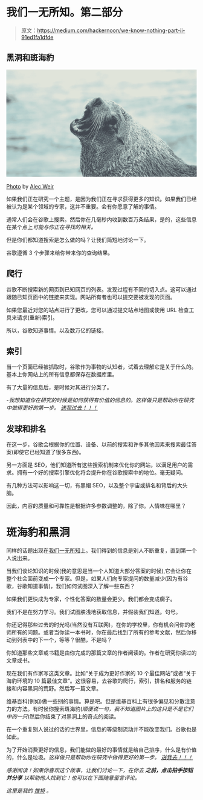 # 我们一无所知。第二部分

> 原文：<https://medium.com/hackernoon/we-know-nothing-part-ii-91ed1fa1dfde>

## 黑洞和斑海豹

![](img/b67dce0f213c44d301a3c553c3959f82.png)

[Photo](https://unsplash.com/photos/EDqP5r_QwrE) by [Alec Weir](https://unsplash.com/@xcvii)

如果我们正在研究一个主题，是因为我们正在寻求获得更多的知识。如果我们已经被认为是某个领域的专家，这并不重要。会有你愿意了解的事情。

通常人们会在谷歌上搜索。然后你在几毫秒内收到数百万条结果，是的，这些信息在某个点上*可能与你正在寻找的相关。*

但是你们都知道搜索是怎么做的吗？让我们简短地讨论一下。

谷歌遵循 3 个步骤来给你带来你的查询结果。

## 爬行

谷歌不断搜索新的网页到已知网页的列表。发现过程有不同的切入点。这可以通过跟随已知页面中的链接来实现。网站所有者也可以提交要被发现的页面。

如果您最近对您的站点进行了更改，您可以通过提交站点地图或使用 URL 检查工具来请求(重新)索引。

所以，谷歌知道事情。以及数万亿的链接。

## 索引

当一个页面已经被抓取时，谷歌作为事物的认知者，试着去理解它是关于什么的。基本上你网站上的所有信息都保存在数据库里。

有了大量的信息后，是时候对其进行分类了。

*-我想知道你在研究的时候是如何获得有价值的信息的。这样做只是帮助你在研究中做得更好的第一步。* [*送我过去！！！*](https://www.surveymonkey.de/r/3KBYYXB)

## 发球和排名

在这一步，谷歌会根据你的位置、设备、以前的搜索和许多其他因素来搜索最佳答案(即使它已经知道了很多东西)。

另一方面是 SEO，他们知道所有这些搜索机制来优化你的网站，以满足用户的需求。拥有一个好的搜索引擎优化将会提升你在谷歌搜索中的地位。毫无疑问。

有几种方法可以影响这一切，有黑帽 SEO，以及整个宇宙或排名和背后的大头脑。

因此，内容的质量和可靠性是根据许多参数调整的，除了你。人情味在哪里？

# 斑海豹和黑洞

同样的话题出现在[我们一无所知](https://hackernoon.com/we-know-nothing-52ed147ff866)上。我们得到的信息是别人不断重复，直到第一个人说出来。

当我们谈论知识的时候(我的意思是当一个人知道大部分答案的时候),它会让你在整个社会面前变成一个专家。但是，如果人们向专家提问的数量减少(因为有谷歌，谷歌知道事情)，我们如何试图深入了解一些东西？

如果我们更快成为专家，个性化答案的数量会更少。我们都会变成瘸子。

我们不是在努力学习。我们试图肤浅地获取信息，并假装我们知道。句号。

你还记得那些过去的时光吗(当然没有互联网)，在你的学校里，你有机会问你的老师所有的问题。或者当你读一本书时，你在最后找到了所有的参考文献，然后你移动到列表中的下一个，等等？很酷，不是吗？

你知道那些文章或书籍是由你完成的那篇文章的作者阅读的。作者在研究你读过的文章或书。

现在我们有作家写这类文章。比如“关于成为更好作家的 10 个最佳网站”或者“关于海豹环境的 10 篇最佳文章”。这很容易，去谷歌的爬行，索引，排名和服务的链接和内容黑洞的荒野。然后写一篇文章。

维基百科(例如)做一些别的事情。算是吧。但是维基百科上有很多偏见和分散注意力的方法。有时候你搜索斑海豹(*顺便说一句，我不知道图片上的这只是不是它们中的一只*)然后你结束了对黑洞上的奇点的阅读。

在一个重复别人说过的话的世界里，信息的等级制流动并不能改变我们。谷歌也是如此。

为了开始消费更好的信息，我们能做的最好的事情就是给自己排序，什么是有价值的，什么是垃圾。*这样做只是帮助你在研究中做得更好的第一步。* [*送我去！！！*](https://www.surveymonkey.de/r/3KBYYXB)

*感谢阅读！如果你喜欢这个故事，让我们讨论一下，在你去* ***之前，点击拍手按钮*** ***并分享*** *以帮助他人找到它！也可以在下面随意留言评论。*

*这里是我的* [*推特*](https://twitter.com/NoCountry4Old) *。*